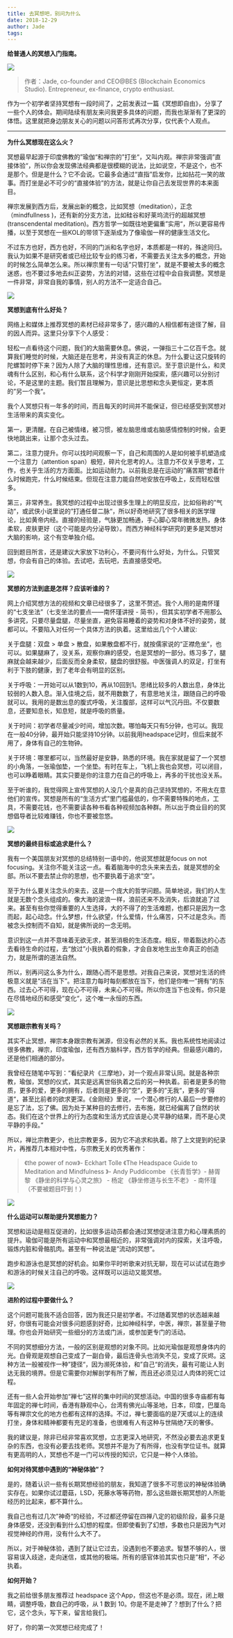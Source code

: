 ```yaml
---
title: 去冥想吧，别问为什么
date: 2018-12-29
author: Jade
tags: 
---
```

**给普通人的冥想入门指南。**

<!--more-->

![](https://cosmosrepair-1257028016.cos.ap-beijing.myqcloud.com/2019-06-26-640%20-19-.jpeg)

> 作者：Jade, co-founder and CEO@BES (Blockchain Economics Studio). Entrepreneur, ex-finance, crypto enthusiast.

作为一个初学者坚持冥想有一段时间了，之前发表过一篇《冥想即自由》，分享了一些个人的体会。期间陆续有朋友来问我更多具体的问题，而我也渐渐有了更深的体悟。这里就把身边朋友关心的问题以问答形式再次分享，仅代表个人观点。

- - - - - 

**为什么冥想现在这么火？**

冥想最早起源于印度佛教的”瑜伽“和禅宗的”打坐“，又叫内观。禅宗非常强调”直接体验“，所以你会发现佛法经典都是很模糊的说法，比如说空，不是这个，也不是那个。但是是什么？它不会说。它最多会通过“直指”启发你，比如拈花一笑的故事。而打坐是必不可少的“直接体验”的方法，就是让你自己去发现世界的本来面目。

禅宗发展到西方后，发展出新的概念，比如冥想（meditation），正念（mindfullness )，还有新的分支方法，比如硅谷和好莱坞流行的超越冥想(transcendental meditation)。西方哲学一如既往地更偏重”实用“，所以更容易传播，以至于冥想在一些KOL的带领下逐渐成为了像瑜伽一样的健康生活文化。

不过东方也好，西方也好，不同的门派和名字也好，本质都是一样的，殊途同归。我认为如果不是研究者或已经比较专业的练习者，不需要去关注太多的概念，开始的时候怎么简单怎么来。所以禅宗里有一句话”只管打坐”，就是不要被太多的概念迷惑，也不要过多地去纠正姿势，方法的对错，这些在过程中会自我调整。冥想是一件非常，非常自我的事情，别人的方法不一定适合自己。

![](https://cosmosrepair-1257028016.cos.ap-beijing.myqcloud.com/2019-06-26-640%20-20-.jpeg)

**冥想到底有什么好处？**

网络上和媒体上推荐冥想的素材已经非常多了，感兴趣的人相信都有途径了解，目的因人而异。这里只分享下个人感受：

轻松一点看待这个问题，我们的大脑需要休息。佛说，一弹指三十二亿百千念。就算我们睡觉的时候，大脑还是在思考，并没有真正的休息。为什么要让这只旋转的陀螺暂时停下来？因为人除了大脑的理性思维，还有意识。至于意识是什么，和灵魂有什么区别，和心有什么联系，这个科学才刚刚开始探索，感兴趣可以分别讨论，不是这里的主题。我们暂且理解为，意识是比思想和念头更恒定，更本质的”另一个我“。

我个人冥想只有一年多的时间，而且每天的时间并不能保证，但已经感受到冥想对生活带来的真实变化。

第一，更清醒。在自己被情绪，被习惯，被左脑思维或右脑感情控制的时候，会更快地跳出来，让那个念头过去。

第二，注意力提升。你可以找时间观察一下，自己和周围的人是如何被手机塑造成一个注意力（attention span）极短，碎片化思考的人。注意力不仅关乎思考，工作，也关乎生活的方方面面。比如运动耐力。以前我总是在运动的”痛苦期“想着什么时候跑完，什么时候结束。但现在注意力能自然地安放在呼吸上，反而轻松很多。

第三，非常养生。我冥想的过程中出现过很多生理上的明显反应，比如俗称的”气动“，或武侠小说里说的”打通任督二脉“，所以好奇地研究了很多相关的医学理论，比如黄帝内经。直接的经验是，气脉更加畅通，手心脚心常年微微发热，身体柔软，皮肤更好（这个可能是内分泌导致）。而西方神经科学研究的更多是冥想对大脑的影响，这个有空单独介绍。

回到题目所言，还是建议大家放下功利心，不要问有什么好处，为什么。只管冥想，你会有自己的体验。去试吧，去玩吧，去直接感受吧。

![](https://cosmosrepair-1257028016.cos.ap-beijing.myqcloud.com/2019-06-26-640%20-21-.jpeg)

**冥想的方法到底是怎样？应该听谁的？**

网上介绍冥想方法的视频和文章已经很多了，这里不赘述。我个人用的是南怀瑾的“七支坐法”（七支坐法的要点——南怀瑾讲授 - 简书），但其实初学者不用那么多讲究，只要尽量盘腿，尽量坐直，避免容易睡着的姿势和对身体不好的姿势，就都可以。不要陷入对任何一个具体方法的执着。这里给出几个个人建议:

关于盘腿：双盘 > 单盘 > 散盘，如果散盘都不行，就按儒家说的“正襟危坐”，也可以。如果腿麻了，没关系，观察你麻的感受，也是冥想的一部分。练习多了，腿麻就会越来越少，后面反而全身柔软，腿盘的很舒服。中医强调人的双足，打坐有利于下肢的健康，到了老年会有明显的区别。

关于呼吸：一开始可以从1数到10，再从10回到1。思绪比较多的人数出息，身体比较弱的人数入息。渐入佳境之后，就不用数数了，有意思地关注，跟随自己的呼吸就可以。我用的是数出息的腹式呼吸，关注腹部，这样可以气沉丹田。不仅要数息，还要知息长，知息短，就是呼吸的质量。

关于时间：初学者尽量减少时间，增加次数。哪怕每天只有5分钟，也可以。我现在一般40分钟，最开始只能坚持10分钟。以前我用headspace记时，但后来就不用了，身体有自己的生物钟。

关于环境：哪里都可以，当然最好是安静，熟悉的环境。我在家就是留了一个冥想的小角落，一张瑜伽垫，一个坐垫。有时在车上，飞机上我也会冥想，可以闭目，也可以睁着眼睛。其实只要是你的注意力在自己的呼吸上，再多的干扰也没关系。

至于听谁的，我觉得网上宣传冥想的人没几个是真的自己坚持冥想的，不用太在意他们的宣传。冥想是所有的“生活方式”里门槛最低的，你不需要特殊的地点，工具，不需要花钱，也不需要读各种书看各种视频加各种群。所以出于商业目的的冥想倡导者比较难赚钱，你也不要被忽悠。

![](https://cosmosrepair-1257028016.cos.ap-beijing.myqcloud.com/2019-06-26-640%20-22-.jpeg)

**冥想的最终目标或追求是什么？**

我有一个美国朋友对冥想的总结特别一语中的，他说冥想就是focus on not focusing。关注你不能关注这一点。看着脑海中的念头来来去去，就是冥想的全部。所以不要去禁止你的思想，也不要执着于追求“空”。

至于为什么要关注念头的来去，这是一个庞大的哲学问题。简单地说，我们的人生就是无数个念头组成的。像大海的波浪一样，浪前还来不及消失，后浪就追了过来。甚至有些你觉得重要的人生选择，大的不得了的生活难题，也都只是因为一念而起，起心动念。什么梦想，什么欲望，什么爱情，什么痛苦，只不过是念头。而被念头控制而不自知，就是佛所说的一念无明。

意识到这一点并不意味着无欲无求，甚至消极的生活态度。相反，带着豁达的心态去看待生命的过程，去“放过”小我执着的假象，才会自发地生出生命真正的创造力，就是所谓的道法自然。

所以，别再问这么多为什么，跟随心而不是思想。对我自己来说，冥想对生活的终极意义就是“活在当下”。把注意力每时每刻都放在当下，他们是你唯一”拥有“的东西。过去心不可得，现在心不可得，未来心不可得。所以你连当下也没有。你只是在尽情地经历和感受”变化“，这个唯一永恒的东西。

![](https://cosmosrepair-1257028016.cos.ap-beijing.myqcloud.com/2019-06-26-640%20-23-.jpeg)

**冥想跟宗教有关吗？**

其实不止冥想，禅宗本身跟宗教有渊源，但没有必然的关系。我也系统性地阅读过很多佛教，禅宗，印度瑜伽，还有西方脑科学，西方哲学的经典。但最感兴趣的，还是他们相通的部分。

我曾经在随笔中写到：“看纪录片《三摩地》，对一个观点非常认同。就是各种宗教，瑜伽，冥想的仪式，其实是远离世俗执着之后的另一种执着。前者是更多的物质，更多的爱，更多的拥有，后者则是更多的”空“，更多的”无我“，更多的”得道“，甚至比前者的欲求更深。《金刚经》里说，一个潜心修行的人最后一步要修的是忘了法，忘了佛。因为处于某种目的去修行，去布施，就已经偏离了自然的状态。我们在这个世界上的行为态度和生活方式应该是心灵平静的结果，而不是心灵平静的手段。”

所以，禅比宗教更少，也比宗教更多，因为它不追求和执着。除了上文提到的纪录片，再推荐几本相对中性，与宗教无关的优秀著作：
>《the power of now》- Eckhart Tolle
>《The Headspace Guide to Meditation and Mindfulness 》- Andy Puddicombe
>《长青哲学》- 赫胥黎
>《静坐的科学与心灵之旅》 - 杨定
>《静坐修道与长生不老》 - 南怀瑾 （不要被题目吓到！）

![](https://cosmosrepair-1257028016.cos.ap-beijing.myqcloud.com/2019-06-26-640%20-24-.jpeg)

**什么运动可以帮助提升冥想能力？**

冥想和运动是相互促进的，比如很多运动员都会通过冥想促进注意力和心理素质的提升。瑜伽可能是所有运动中和冥想最相近的，非常强调对内的探索，关注呼吸，锻炼内脏和骨骼肌肉。甚至有一种说法是”流动的冥想“。

跑步和游泳也是冥想的好机会。如果你平时听歌来对抗无聊，现在可以试试在跑步和游泳的时候关注自己的呼吸。这样既可以运动又能冥想。

![](https://cosmosrepair-1257028016.cos.ap-beijing.myqcloud.com/2019-06-26-640%20-25-.jpeg)

**进阶的过程中要做什么？**

这个问题可能我不适合回答，因为我还只是初学者。不过随着冥想的状态越来越好，你很有可能会对很多问题感到好奇，比如神经科学，中医，禅宗，甚至量子物理。你也会开始研究一些细分的方法或门派，或参加更专门的活动。

不同的冥想细分方法，一般的区别是观想的对象不同。比如光瑜伽是观想身体内的光。白骨观是观想自己变成了一副白骨，最后连骨头也消失不见，变成了灰烬。这种方法一般被视作一种”捷径“，因为濒死体验，和”自己“的消失，最有可能让人到达无我的境界。但是它需要你对解剖学有所了解，而且还必须见过人肉体的死亡过程。

还有一些人会开始参加“禅七”这样的集中时间的冥想活动。中国的很多寺庙都有每年固定的禅七时间，香港有静观中心，台湾有佛光山等圣地，日本，印度，巴厘岛等有禅宗文化的地方也都有这样的选择。不过，禅七要面临的是7天或以上的连续打坐，身体和精神都要有充足的准备，也很难有人有这种与世隔绝7天的奢侈。

我的建议是，除非已经非常喜欢冥想，立志更深入地研究，不然没必要去追求更复杂的东西，也没有必要去找老师。冥想并不是为了有所得，也没有学位证书。就算有更高明的人，冥想也不是一门可以传授的知识，它只是一种个人体验。

**如何对待冥想中遇到的“神秘体验”？**

是的，随着认识一些有长期冥想经验的朋友，我知道了很多不可思议的神秘体验确实存在。如果你试过蘑菇，LSD，死藤水等等药物，那么这些跟长期冥想的人所能经历的比起来，都不算什么。

我自己也有过几次”神奇“的经验，不过都还停留在四禅八定的初级阶段，最多只是身体感受，还没到看到什么幻想的程度。但即使看到了幻想，多数也只是因为气对视觉神经的作用，没有什么大不了。

所以，对于神秘体验，遇到了就让它过去，没遇到也不要追求。智慧不够的人，很容易误入歧途，走向迷信，或其他的极端。所有的感官体验其实也只是”相“，不必执着。

**如何开始？**

我之前给很多朋友推荐过 headspace 这个App，但这也不是必须。现在，闭上眼睛，调整呼吸，数自己的呼吸，从 1 数到 10。你是不是走神了？想到了什么？把它，这个念头，写下来，留言给我们。

好了，你的第一次冥想已经完成了！
